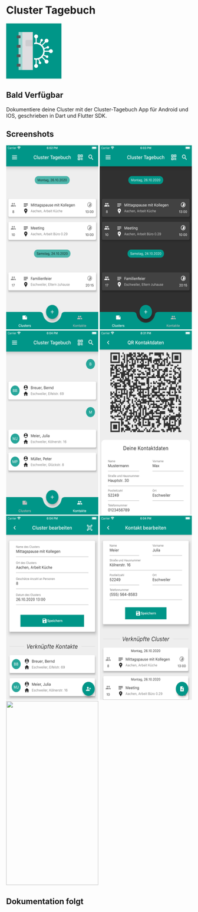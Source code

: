 # Cluster Tagebuch
<img src="/assets/icon/Cluster_Tagebuch_Icon.png" width="150" height="150"/>

## Bald Verfügbar
Dokumentiere deine Cluster mit der Cluster-Tagebuch App für Android und IOS, geschrieben in Dart und Flutter SDK.

## Screenshots
<img src="/docs/screenshots/screenshot_clusterlist_light.png" width="250" height="500"/> <img src="/docs/screenshots/screenshot_clusterlist_dark.png" width="250" height="500"/> <img src="/docs/screenshots/screen_contactlist.png" width="250" height="500"/> <img src="/docs/screenshots/screenshot_qrcode.png" width="250" height="500"/> <img src="/docs/screenshots/screenshot_editcluster.png" width="250" height="500"/> <img src="/docs/screenshots/screenshot_editcontact.png" width="250" height="500"/> <img src="/docs/screenshots/screenshot_notification.png" width="250" height="500"/>

## Dokumentation folgt


